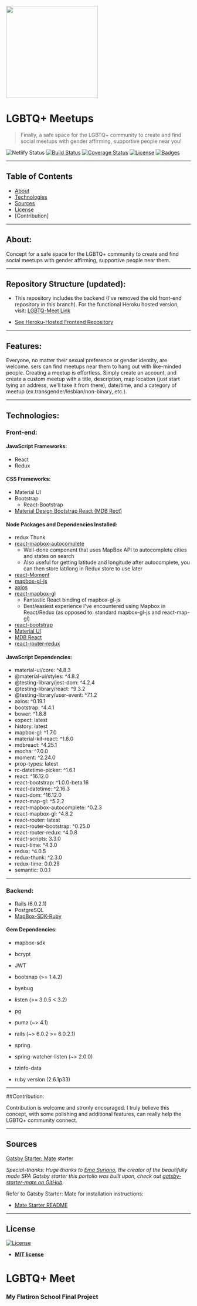 <img style="-webkit-user-select: none;margin: auto;cursor: zoom-in;" src="https://lh3.googleusercontent.com/ucmjQ_B4mosK1j2LMnwLUJqxAwmIrnRSx8u8sGd5jPazrJMNL3XkjHLs74BKukgkrTIdNgHFja-87v0ta-992EAWB1_azfnqoVbB151IG_nf336bWSBdGMe7sng8spvdyDa4_Er2xL2wyPSrlTbcEeRpQnC-1Vlo_26BDAph05SHU3NTD1GSaQyFvcHEU77dtX7i_xRrP_SNrdMf3dVdbEV3q80CxQurpdyVqdB-kWGvk4ayLjDjJ_6iVKPwzqS5_voTfObXalBpkuOTxlMxeAwb00p71UihNiL5voonXxogNY9uf83jOMlFRdO1Spr75uB-y3gm3rFjoRp-sZIFiaaq_05FkSHOcs5S1cE3C04bu0FXTJO5uwTs_MT4iTZWfRIRkV75l3SiAL1OJspWd5JJ0lDm2H6SNo7w--lJNzbCvLPDRJfkIn_HWcDS27jcO0rnqj66VxifAdTkN24C_yxNvg2iKukkCI08LRdILxm7O_dvdCTKMul9M3OHy5Wuer0snW0QwgeoAkGxmdiCp4pUiQQG5actFW5dWOnMaJYsu8TtJB-6lQKoG8XxZcLwBozKZctksfRSqZO_euo6290IaiYfN9z827sEAg_8D_v3tLXvnvmXvsBsn0aPsgc-iHnHbPxY3DYRL7uyN9h0YP2rg1eKqFmgA3KdcOse9oLLQi15g_5ZLDYl8fwSyg=s1000-no?authuser=0" width="250" height="250">


# LGBTQ+ Meetups

> Finally, a safe space for the LGBTQ+ community to create and find social meetups with gender affirming, supportive people near you!

![Netlify Status](https://api.netlify.com/api/v1/badges/a7a68d30-a8d2-4416-b9ef-ca0621a6db11/deploy-status)
[![Build Status](http://img.shields.io/travis/badges/badgerbadgerbadger.svg?style=flat-square)](https://travis-ci.org/badges/badgerbadgerbadger)  [![Coverage Status](http://img.shields.io/coveralls/badges/badgerbadgerbadger.svg?style=flat-square)](https://coveralls.io/r/badges/badgerbadgerbadger)  [![License](http://img.shields.io/:license-mit-blue.svg?style=flat-square)](http://badges.mit-license.org) [![Badges](http://img.shields.io/:badges-9/9-ff6799.svg?style=flat-square)](https://github.com/badges/badgerbadgerbadger)


---



## Table of Contents

- [About](#about)
- [Technologies](#technologies)
- [Sources](#sources)
- [License](#license)
- [Contribution]

---


## About:
Concept for a safe space for the LGBTQ+ community to create and find social meetups with gender affirming, supportive people near them.


---


## Repository Structure (updated):
 
* This repository includes the backend (I've removed the old front-end repository in this branch). For the functional Heroku hosted version, visit: [LGBTQ-Meet Link](https://lgbtq-meetups.herokuapp.com/) 
  
 * [See Heroku-Hosted Frontend Repository](https://github.com/boostinwrx/lgtbtq-meetups-frontend)
 

---


## Features:
Everyone, no matter their sexual preference or gender identity, are welcome. sers can find meetups near them to hang out with like-minded people.
Creating a meetup is effortless. 
Simply create an account, and create a custom meetup with a title, description, map location (just start tying an address, we'll take it from there), date/time, and a category of meetup (ex.transgender/lesbian/non-binary, etc.).


---



## Technologies: 
### Front-end:
#### JavaScript Frameworks:
* React
* Redux
#### CSS Frameworks:
* Material UI
* Bootstrap
  * React-Bootstrap
* [Material Design Bootstrap React (MDB Rect)](https://react.mdbootstrap.com/)
#### Node Packages and Dependencies Installed:
* redux Thunk
* [react-mapbox-autocomplete](https://www.npmjs.com/package/react-mapbox-autocomplete)
   * Well-done component that uses MapBox API to autocomplete cities and states on search
   * Also useful for getting latitude and longitude after autocomplete, you can then store lat/long in Redux store to use later
* [react-Moment](https://github.com/headzoo/react-moment)
* [mapbox-gl-js](https://github.com/mapbox/mapbox-gl-js)
* [axios](https://www.npmjs.com/package/axios)
* [react-mapbox-gl](https://alex3165.github.io/react-mapbox-gl/)
    * Fantastic React binding of mapbox-gl-js
    * Best/easiest experience I've encountered using Mapbox in React/Redux (as opposed to: standard mapbox-gl-js and react-map-gl)
* [react-bootstrap](https://react-bootstrap.github.io/)
* [Material UI](https://material-ui.com/)
* [MDB React](https://react.mdbootstrap.com/)
* [react-router-redux](https://github.com/reactjs/react-router-redux)
#### JavaScript Dependencies:
*  material-ui/core: ^4.8.3
*    @material-ui/styles: ^4.8.2
*    @testing-library/jest-dom: ^4.2.4
*    @testing-library/react: ^9.3.2
*    @testing-library/user-event: ^7.1.2
*    axios: ^0.19.1
*    bootstrap: ^4.4.1
*    bower: ^1.8.8
*    expect: latest
*    history: latest
*    mapbox-gl: ^1.7.0
*    material-kit-react: ^1.8.0
*    mdbreact: ^4.25.1
*    mocha: ^7.0.0
*    moment: ^2.24.0
*    prop-types: latest
*    rc-datetime-picker: ^1.6.1
*    react: ^16.12.0
*    react-bootstrap: ^1.0.0-beta.16
*    react-datetime: ^2.16.3
*    react-dom: ^16.12.0
*    react-map-gl: ^5.2.2
*    react-mapbox-autocomplete: ^0.2.3
*    react-mapbox-gl: ^4.8.2
*    react-router: latest
*    react-router-bootstrap: ^0.25.0
*    react-router-redux: ^4.0.8
*    react-scripts: 3.3.0
*    react-time: ^4.3.0
*    redux: ^4.0.5
*    redux-thunk: ^2.3.0
*    redux-time: 0.0.29
*    semantic: 0.0.1
  

---

### Backend:
* Rails (6.0.2.1)
* PostgreSQL
* [MapBox-SDK-Ruby](https://github.com/mapbox/mapbox-sdk-rb)


#### Gem Dependencies:
  * mapbox-sdk
  * bcrypt
  * JWT
  * bootsnap (>= 1.4.2)
 * byebug
  * listen (>= 3.0.5 < 3.2)
 *  pg
 *  puma (~> 4.1)
  * rails (~> 6.0.2 >= 6.0.2.1)
 *  spring
  * spring-watcher-listen (~> 2.0.0)
  * tzinfo-data
  
  *  ruby version (2.6.1p33)


---


##Contribution: 

Contribution is welcome and stronly encouraged.
I truly believe this concept, with some polishing and additional features, can really help the LGBTQ+ community connect.



---

## Sources


[Gatsby Starter: Mate](https://github.com/EmaSuriano/gatsby-starter-mate) starter

*Special-thanks: Huge thanks to [Ema Suriano](https://github.com/EmaSuriano), the creator of the beautifully made SPA Gatsby starter this portolio was built upon, check out [gatsby-starter-mate on GitHub](https://github.com/EmaSuriano/gatsby-starter-mate).*

Refer to Gatsby Starter: Mate for installation instructions:
* [Mate Starter README](https://github.com/EmaSuriano/gatsby-starter-mate/blob/master/README.md) 

---

## License

[![License](http://img.shields.io/:license-mit-blue.svg?style=flat-square)](http://badges.mit-license.org)

- **[MIT license](http://opensource.org/licenses/mit-license.php)**
# LGBTQ+ Meet
### My Flatiron School Final Project

